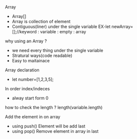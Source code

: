 Array
* Array[]
* Array is collection of element
* Contiguous(liner) under the single variable
EX-let newArray=[];//keyword : variable : empty : array


why using an Array ?
* we need every thing under the single variable
*  Stratural ways(code readable)
* Easy to maitainace

Array declaration
* let number=[1,2,3,5];

In order index/indeces
* alway start form 0

how to check the length ?
length(variable.length)

Add the  element in on array
* using push()
Element will be add last
* using pop()
Remove element in array in last
